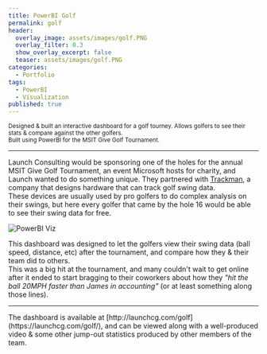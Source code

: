 ```yaml
---
title: PowerBI Golf
permalink: golf
header:
  overlay_image: assets/images/golf.PNG
  overlay_filter: 0.3
  show_overlay_excerpt: false
  teaser: assets/images/golf.PNG
categories:
  - Portfolio
tags:
  - PowerBI
  - Visualization
published: true
---
```


<small>Designed & built an interactive dashboard for a golf tourney. Allows golfers to see their stats & compare against the other golfers.<br>Built using PowerBI for the MSIT Give Golf Tournament.</small>
<hr>

Launch Consulting would be sponsoring one of the holes for the annual MSIT Give Golf Tournament, an event Microsoft hosts for charity, and Launch wanted to do something unique. They partnered with <a href="https://trackmangolf.com/" target="_blank">Trackman</a>, a company that designs hardware that can track golf swing data.
<br>These devices are usually used by pro golfers to do complex analysis on their swings, but here every golfer that came by the hole 16 would be able to see their swing data for free.

![PowerBI Viz]({{site.url}}{{site.baseurl}}/assets/images/golf.PNG)

This dashboard was designed to let the golfers view their swing data (ball speed, distance, etc) after the tournament, and compare how they & their team did to others.
<br> This was a big hit at the tournament, and many couldn't wait to get online after it ended to start bragging to their coworkers about how they _"hit the ball 20MPH faster than James in accounting"_ (or at least something along those lines).


<hr>
The dashboard is available at [http://launchcg.com/golf](https://launchcg.com/golf/), and can be viewed along with a well-produced video & some other jump-out statistics produced by other members of the team.
